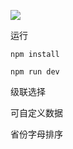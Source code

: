 
![](https://user-gold-cdn.xitu.io/2019/11/15/16e6cd1b512d2ad6?w=385&h=676&f=gif&s=237956)

运行
```
npm install

npm run dev
```

级联选择

可自定义数据

省份字母排序
